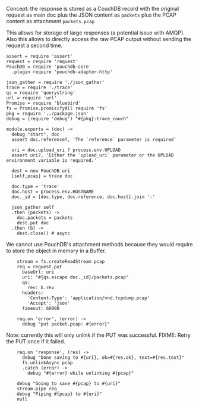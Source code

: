 Concept: the response is stored as a CouchDB record
with the original request as main doc
plus the JSON content as `packets`
plus the PCAP content as attachment `packets.pcap`

This allows for storage of large responses (a potential issue with AMQP).
Also this allows to directly access the raw PCAP output without sending
the request a second time.

    assert = require 'assert'
    request = require 'request'
    PouchDB = require 'pouchdb-core'
      .plugin require 'pouchdb-adapter-http'

    json_gather = require './json_gather'
    trace = require './trace'
    qs = require 'querystring'
    url = require 'url'
    Promise = require 'bluebird'
    fs = Promise.promisifyAll require 'fs'
    pkg = require '../package.json'
    debug = (require 'debug') "#{pkg}:trace_couch"

    module.exports = (doc) ->
      debug "start", doc
      assert doc.reference?, 'The `reference` parameter is required'

      uri = doc.upload_uri ? process.env.UPLOAD
      assert uri?, 'Either the `upload_uri` parameter or the UPLOAD environment variable is required.'

      dest = new PouchDB uri
      [self,pcap] = trace doc

      doc.type = 'trace'
      doc.host = process.env.HOSTNAME
      doc._id = [doc.type, doc.reference, doc.host].join ':'

      json_gather self
      .then (packets) ->
        doc.packets = packets
        dest.put doc
      .then (b) ->
        dest.close() # async

We cannot use PouchDB's attachment methods because they would require to store the object in memory in a Buffer.

        stream = fs.createReadStream pcap
        req = request.put
          baseUrl: uri
          uri: "#{qs.escape doc._id}/packets.pcap"
          qs:
            rev: b.rev
          headers:
            'Content-Type': 'application/vnd.tcpdump.pcap'
            'Accept': 'json'
          timeout: 60000

        req.on 'error', (error) ->
          debug "put packet.pcap: #{error}"

Note: currently this will only unlink if the PUT was successful.
FIXME: Retry the PUT once if it failed.

        req.on 'response', (res) ->
          debug "Done saving to #{uri}, ok=#{res.ok}, text=#{res.text}"
          fs.unlinkAsync pcap
          .catch (error) ->
            debug "#{error} while unlinking #{pcap}"

        debug "Going to save #{pcap} to #{uri}"
        stream.pipe req
        debug "Piping #{pcap} to #{uri}"
        null
